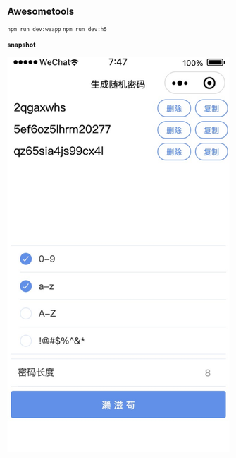 ## Awesometools

`npm run dev:weapp`
`npm run dev:h5`

#### snapshot

![image](https://github.com/TonyStark10006/AwesomeTools-taro-react/raw/master/random-password.png)
